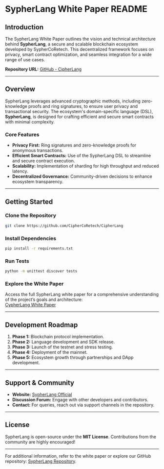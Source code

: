 # SypherLang White Paper README  

## **Introduction**  
The SypherLang White Paper outlines the vision and technical architecture behind **SypherLang**, a secure and scalable blockchain ecosystem developed by SypherCoRetech. This decentralized framework focuses on privacy, smart contract optimization, and seamless integration for a wide range of use cases.  

**Repository URL:** [GitHub - CipherLang](https://github.com/CipherCoRetech/CipherLang)  

---  

## **Overview**  
SypherLang leverages advanced cryptographic methods, including zero-knowledge proofs and ring signatures, to ensure user privacy and transactional security. The ecosystem's domain-specific language (DSL), **SypherLang**, is designed for crafting efficient and secure smart contracts with minimal complexity.  

### **Core Features**  
- **Privacy First:** Ring signatures and zero-knowledge proofs for anonymous transactions.  
- **Efficient Smart Contracts:** Use of the SypherLang DSL to streamline and secure contract execution.  
- **Scalability:** Implementation of sharding for high throughput and reduced latency.  
- **Decentralized Governance:** Community-driven decisions to enhance ecosystem transparency.  

---  

## **Getting Started**  

### **Clone the Repository**  
```bash  
git clone https://github.com/CipherCoRetech/CipherLang  
```  

### **Install Dependencies**  
```bash  
pip install -r requirements.txt  
```  

### **Run Tests**  
```bash  
python -m unittest discover tests  
```  

### **Explore the White Paper**  
Access the full SypherLang white paper for a comprehensive understanding of the project’s goals and architecture:  
[CypherLang White Paper](https://github.com/CipherCoRetech/CipherLang)  

---  

## **Development Roadmap**  

1. **Phase 1:** Blockchain protocol implementation.  
2. **Phase 2:** Language development and SDK release.  
3. **Phase 3:** Launch of the testnet and stress testing.  
4. **Phase 4:** Deployment of the mainnet.  
5. **Phase 5:** Ecosystem growth through partnerships and DApp development.  

---  

## **Support & Community**  

- **Website:** [SypherLang Official](https://github.com/CipherCoRetech/CipherLang)  
- **Discussion Forum:** Engage with other developers and contributors.  
- **Contact:** For queries, reach out via support channels in the repository.  

---  

## **License**  
SypherLang is open-source under the **MIT License**. Contributions from the community are highly encouraged!  

---  

For additional information, refer to the white paper or explore our GitHub repository: [SypherLang Repository](https://github.com/CipherCoRetech/CipherLang).
